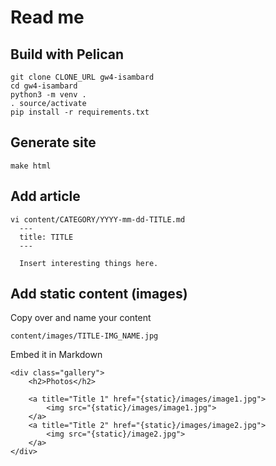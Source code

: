# Read me

## Build with Pelican

```
git clone CLONE_URL gw4-isambard
cd gw4-isambard
python3 -m venv .
. source/activate
pip install -r requirements.txt
```

## Generate site

```
make html
```

## Add article

```
vi content/CATEGORY/YYYY-mm-dd-TITLE.md
  ---
  title: TITLE
  ---

  Insert interesting things here.
```

## Add static content (images)

Copy over and name your content

```
content/images/TITLE-IMG_NAME.jpg
```

Embed it in Markdown
```
<div class="gallery">
    <h2>Photos</h2>

    <a title="Title 1" href="{static}/images/image1.jpg">
        <img src="{static}/images/image1.jpg">
    </a>
    <a title="Title 2" href="{static}/images/image2.jpg">
        <img src="{static}/image2.jpg">
    </a>
</div>

```
